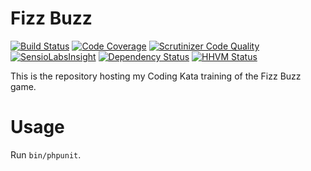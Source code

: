 Fizz Buzz
=========

[![Build Status](https://api.travis-ci.org/gnutix/kata-fizzbuzz.png?branch=master)](https://travis-ci.org/gnutix/kata-fizzbuzz)
[![Code Coverage](https://scrutinizer-ci.com/g/gnutix/kata-fizzbuzz/badges/coverage.png?s=5c408ef081a5cd3858d7bcf1cb90d4d556167c7a)](https://scrutinizer-ci.com/g/gnutix/kata-fizzbuzz/)
[![Scrutinizer Code Quality](https://scrutinizer-ci.com/g/gnutix/kata-fizzbuzz/badges/quality-score.png?s=577ec95dd97c7b58ca9a1364790d133f3d192cb6)](https://scrutinizer-ci.com/g/gnutix/kata-fizzbuzz/)
[![SensioLabsInsight](https://insight.sensiolabs.com/projects/fb771e37-8541-4888-8bf4-94dba944cacb/mini.png)](https://insight.sensiolabs.com/projects/fb771e37-8541-4888-8bf4-94dba944cacb)
[![Dependency Status](https://www.versioneye.com/user/projects/56e3fa69df573d00495abc0c/badge.svg?style=flat)](https://www.versioneye.com/user/projects/56e3fa69df573d00495abc0c)
[![HHVM Status](http://hhvm.h4cc.de/badge/gnutix/kata-fizzbuzz.png)](http://hhvm.h4cc.de/package/gnutix/kata-fizzbuzz)

This is the repository hosting my Coding Kata training of the Fizz Buzz game.

Usage
=====

Run `bin/phpunit`.
